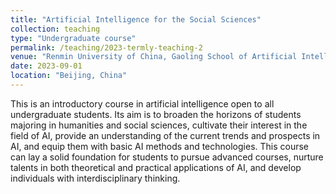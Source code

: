 ```yaml
---
title: "Artificial Intelligence for the Social Sciences"
collection: teaching
type: "Undergraduate course"
permalink: /teaching/2023-termly-teaching-2
venue: "Renmin University of China, Gaoling School of Artificial Intelligence"
date: 2023-09-01
location: "Beijing, China"
---
```


This is an introductory course in artificial intelligence open to all undergraduate students. Its aim is to broaden the horizons of students majoring in humanities and social sciences, cultivate their interest in the field of AI, provide an understanding of the current trends and prospects in AI, and equip them with basic AI methods and technologies. This course can lay a solid foundation for students to pursue advanced courses, nurture talents in both theoretical and practical applications of AI, and develop individuals with interdisciplinary thinking.
